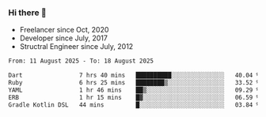 ### Hi there 👋

- Freelancer since Oct, 2020
- Developer since July, 2017
- Structral Engineer since July, 2012

<!--START_SECTION:waka-->

```txt
From: 11 August 2025 - To: 18 August 2025

Dart                7 hrs 40 mins   ██████████░░░░░░░░░░░░░░░   40.04 %
Ruby                6 hrs 25 mins   ████████▒░░░░░░░░░░░░░░░░   33.52 %
YAML                1 hr 46 mins    ██▒░░░░░░░░░░░░░░░░░░░░░░   09.29 %
ERB                 1 hr 15 mins    █▓░░░░░░░░░░░░░░░░░░░░░░░   06.59 %
Gradle Kotlin DSL   44 mins         █░░░░░░░░░░░░░░░░░░░░░░░░   03.84 %
```

<!--END_SECTION:waka-->
